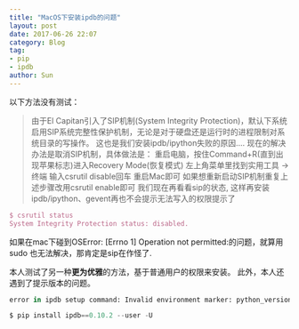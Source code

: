```yaml
---
title: "MacOS下安装ipdb的问题"
layout: post
date: 2017-06-26 22:07
category: Blog
tag:
- pip
- ipdb
author: Sun
---
```


以下方法没有测试：
> 由于El Capitan引入了SIP机制(System Integrity Protection)，默认下系统启用SIP系统完整性保护机制，无论是对于硬盘还是运行时的进程限制对系统目录的写操作。 这也是我们安装ipdb/ipython失败的原因….
> 现在的解决办法是取消SIP机制，具体做法是：
> 重启电脑，按住Command+R(直到出现苹果标志)进入Recovery Mode(恢复模式)
> 左上角菜单里找到实用工具 -> 终端
> 输入csrutil disable回车
> 重启Mac即可
> 如果想重新启动SIP机制重复上述步骤改用csrutil enable即可
> 我们现在再看看sip的状态, 这样再安装ipdb/ipython、gevent再也不会提示无法写入的权限提示了

<!--more-->

```latex
$ csrutil status
System Integrity Protection status: disabled.
```

如果在mac下碰到OSError: [Errno 1] Operation not permitted:的问题，就算用sudo 也无法解决，那肯定是sip在作怪了.

本人测试了另一种**更为优雅**的方法，基于普通用户的权限来安装。
此外，本人还遇到了提示版本的问题。

```python
error in ipdb setup command: Invalid environment marker: python_version >= "3.3"

$ pip install ipdb==0.10.2 --user -U
```



